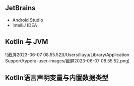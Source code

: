 ## JetBrains

- Android Studio
- IntelliJ IDEA

## Kotlin 与 JVM

![截屏2023-06-07 08.55.52](/Users/liuyu/Library/Application Support/typora-user-images/截屏2023-06-07 08.55.52.png)

## Kotlin语言声明变量与内置数据类型

